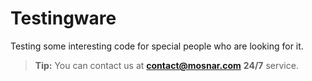 # Testingware
Testing some interesting code for special people who are looking for it.




> **Tip:** You can contact us at **contact@mosnar.com**  **24/7** service.
